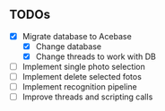 ## TODOs
- [x] Migrate database to Acebase
  - [x] Change database
  - [x] Change threads to work with DB
- [ ] Implement single photo selection
- [ ] Implement delete selected fotos
- [ ] Implement recognition pipeline
- [ ] Improve threads and scripting calls